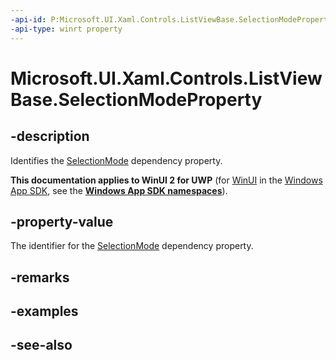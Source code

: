 ```yaml
---
-api-id: P:Microsoft.UI.Xaml.Controls.ListViewBase.SelectionModeProperty
-api-type: winrt property
---
```


<!-- Property syntax
public Windows.UI.Xaml.DependencyProperty SelectionModeProperty { get; }
-->

# Microsoft.UI.Xaml.Controls.ListViewBase.SelectionModeProperty

## -description
Identifies the [SelectionMode](listviewbase_selectionmode.md) dependency property.

**This documentation applies to WinUI 2 for UWP** (for [WinUI](/windows/apps/winui/winui3/) in the [Windows App SDK](/windows/apps/windows-app-sdk/), see the **[Windows App SDK namespaces](/windows/windows-app-sdk/api/winrt/)**).

## -property-value
The identifier for the [SelectionMode](listviewbase_selectionmode.md) dependency property.

## -remarks

## -examples

## -see-also
